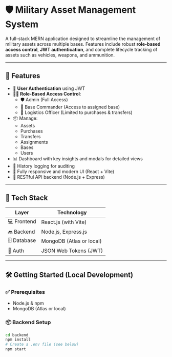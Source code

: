 # 🛡️ Military Asset Management System

A full-stack MERN application designed to streamline the management of military assets across multiple bases. Features include robust **role-based access control**, **JWT authentication**, and complete lifecycle tracking of assets such as vehicles, weapons, and ammunition.

---

## 🚀 Features

- 🔐 **User Authentication** using JWT
- 👮‍♂️ **Role-Based Access Control**:
  - 🛡️ Admin (Full Access)
  - 🏢 Base Commander (Access to assigned base)
  - 🚚 Logistics Officer (Limited to purchases & transfers)
- 📦 Manage:
  - Assets
  - Purchases
  - Transfers
  - Assignments
  - Bases
  - Users
- 📊 Dashboard with key insights and modals for detailed views
- 📝 History logging for auditing
- 📱 Fully responsive and modern UI (React + Vite)
- 📡 RESTful API backend (Node.js + Express)

---

## 🧰 Tech Stack

| Layer       | Technology                     |
|-------------|--------------------------------|
| 💻 Frontend | React.js (with Vite)           |
| 🔙 Backend  | Node.js, Express.js            |
| 🗄️ Database | MongoDB (Atlas or local)        |
| 🔐 Auth     | JSON Web Tokens (JWT)          |

---

## 🛠️ Getting Started (Local Development)

### ✅ Prerequisites
- Node.js & npm
- MongoDB (Atlas or local)

### 📦 Backend Setup

```bash
cd backend
npm install
# Create a .env file (see below)
npm start
